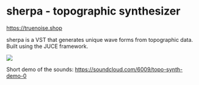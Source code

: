 # sherpa - topographic synthesizer
https://truenoise.shop

sherpa is a VST that generates unique wave forms from topographic data. Built using the JUCE framework.

<img src="https://github.com/tparker48/theMountain/blob/master/Images/UI%20final.png" />

Short demo of the sounds: https://soundcloud.com/6009/topo-synth-demo-0
